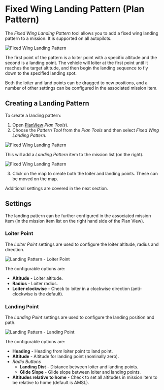 # Fixed Wing Landing Pattern (Plan Pattern)

The *Fixed Wing Landing Pattern* tool allows you to add a fixed wing landing pattern to a mission. It is supported on all autopilots.

![Fixed Wing Landing Pattern](../../assets/plan/fixed_wing_landing_pattern.jpg)

The first point of the pattern is a loiter point with a specific altitude and the second is a landing point. The vehicle will loiter at the first point until it reaches the target altitude, and then begin the landing sequence to fly down to the specified landing spot.

Both the loiter and land points can be dragged to new positions, and a number of other settings can be configured in the associated mission item.

## Creating a Landing Pattern

To create a landing pattern:

1. Open [PlanView](../PlanView/PlanView.md) *Plan Tools*).
2. Choose the *Pattern Tool* from the *Plan Tools* and then select *Fixed Wing Landing Pattern*.
  
  ![Fixed Wing Landing Pattern](../../assets/Plan/fixed_wing_landing_pattern_menu.jpg)
  
  This will add a *Landing Pattern* item to the mission list (on the right).
  
  ![Fixed Wing Landing Pattern](../../assets/Plan/fixed_wing_landing_pattern_mission_item_initial.jpg)

3. Click on the map to create both the loiter and landing points. These can be moved on the map.

Additional settings are covered in the next section.

## Settings

The landing pattern can be further configured in the associated mission item (in the mission item list on the right hand side of the Plan View).

### Loiter Point

The *Loiter Point* settings are used to configure the loiter altitude, radius and direction.

![Landing Pattern - Loiter Point](../../assets/Plan/fixed_wing_landing_pattern_settings_loiter.jpg)

The configurable options are:

- **Altitude** - Loiter altitude.
- **Radius** - Loiter radius.
- **Loiter clockwise** - Check to loiter in a clockwise direction (anti-clockwise is the default). 

### Landing Point

The *Landing Point* settings are used to configure the landing position and path.

![Landing Pattern - Landing Point](../../assets/Plan/fixed_wing_landing_pattern_settings_landing.jpg)

The configurable options are:

- **Heading** - Heading from loiter point to land point.
- **Altitude** - Altitude for landing point (nominally zero).
- *Radio Buttons* 
  - **Landing Dist** - Distance between loiter and landing points.
  - **Glide Slope** - Glide slope between loiter and landing points.
- **Altitudes relative to home** - Check to set all altitudes in mission item to be relative to home (default is AMSL).
